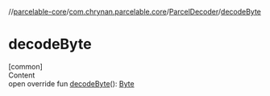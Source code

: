 //[parcelable-core](../../../index.md)/[com.chrynan.parcelable.core](../index.md)/[ParcelDecoder](index.md)/[decodeByte](decode-byte.md)



# decodeByte  
[common]  
Content  
open override fun [decodeByte](decode-byte.md)(): [Byte](https://kotlinlang.org/api/latest/jvm/stdlib/kotlin/-byte/index.html)  



